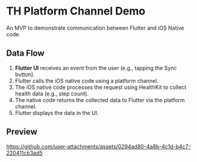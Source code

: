 
# TH Platform Channel Demo

An MVP to demonstrate communication between Flutter and iOS Native code.

## Data Flow

1. **Flutter UI** receives an event from the user (e.g., tapping the Sync button).
2. Flutter calls the iOS native code using a platform channel.
3. The iOS native code processes the request using HealthKit to collect health data (e.g., step count).
4. The native code returns the collected data to Flutter via the platform channel.
5. Flutter displays the data in the UI.

## Preview
https://github.com/user-attachments/assets/0294ad80-4a8b-4c1d-b4c7-220411cb3ad5

